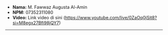 

- **Nama:** M. Fawwaz Augusta Al-Amin
- **NPM:** 07352311080
- **Video:** Link video di sini (https://www.youtube.com/live/0ZaOq0jSit8?si=M8egx27Bfi98jQY7)


---
